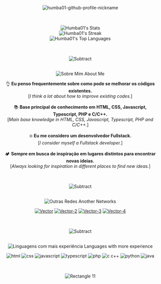 <div align="center">
  
  ![humba01-github-profile-nickname](https://user-images.githubusercontent.com/59739253/232824805-c81720f6-1699-4dbf-b62f-923408925aa9.png)

  <br><br> 
  ![Humba01's Stats](https://github-readme-stats.vercel.app/api?username=Humba01&theme=radical&show_icons=true&hide_border=false&count_private=true)<br>
  ![Humba01's Streak](https://github-readme-streak-stats.herokuapp.com/?user=Humba01&theme=radical&hide_border=false)<br>
  ![Humba01's Top Languages](https://github-readme-stats.vercel.app/api/top-langs/?username=Humba01&theme=radical&show_icons=true&hide_border=false&layout=compact)

  <br><br> ![Subtract](https://user-images.githubusercontent.com/59739253/235328997-00f421ee-7c2e-4dfb-9ad7-8089850b61cc.png) <br><br>

  ![Sobre Mim  About Me](https://user-images.githubusercontent.com/59739253/235323128-3f8d61e9-cc1a-4c4a-891f-831d142b615a.png)
  
  👌 **Eu penso frequentemente sobre como pode se melhorar os códigos existentes.** <br> [_I think a lot about how to improve existing codes._] <br><br>
  📚 **Base principal de conhecimento em HTML, CSS, Javascript, Typescript, PHP e C/C++.** <br> [_Main base knowledge in HTML, CSS, Javascript, Typescript, PHP and C/C++._] <br><br>
  ❇️ **Eu me considero um desenvolvedor Fullstack.** <br> [_I consider myself a Fullstack developer._] <br><br>
  🏕️ **Sempre em busca de inspiração em lugares distintos para encontrar novas ideias.** <br> [_Always looking for inspiration in different places to find new ideas._]
  
  <br><br> ![Subtract](https://user-images.githubusercontent.com/59739253/235328997-00f421ee-7c2e-4dfb-9ad7-8089850b61cc.png) <br><br>
  
  ![Outras Redes  Another Networks](https://user-images.githubusercontent.com/59739253/235328132-aca437fc-165c-4427-9f6e-fe4020db755e.png)
  
  [![Vector](https://user-images.githubusercontent.com/59739253/235328148-97ba410f-54ea-4f2e-800f-e248039cb7b4.png)](https://www.npmjs.com/~humba01)
  [![Vector-2](https://user-images.githubusercontent.com/59739253/235328152-21cec55c-a22d-45b6-a352-59c55f829648.png)](https://gitlab.com/Humba01)
  [![Vector-3](https://user-images.githubusercontent.com/59739253/235328161-f24f6e4d-8908-4471-b8b6-efe0ad981793.png)](https://www.reddit.com/user/Humba01Dev)
  [![Vector-4](https://user-images.githubusercontent.com/59739253/235328163-a2b311aa-40c4-41d0-9c57-9f2482e6704d.png)](http://mailto:humbandroid@gmail.com)
  
  <br><br> ![Subtract](https://user-images.githubusercontent.com/59739253/235328997-00f421ee-7c2e-4dfb-9ad7-8089850b61cc.png) <br><br>
 
  ![Linguagens com mais experiência  Languages ​​with more experience](https://user-images.githubusercontent.com/59739253/235323242-ac8a8a01-ef12-4a75-b63d-16c3fb450053.png)

  ![html](https://user-images.githubusercontent.com/59739253/235323260-1f8b3e62-4ebe-4a4c-84d7-d43065a6dfda.png)
  ![css](https://user-images.githubusercontent.com/59739253/235323262-83d71139-4feb-4998-bba1-15a6f85de52e.png)
  ![javascript](https://user-images.githubusercontent.com/59739253/235323266-eb3c505c-2b5f-4fcd-b9ce-114c3814a85d.png)
  ![typescript](https://user-images.githubusercontent.com/59739253/235323277-8fbed0a9-4f3d-4f8a-b3ce-6e5f03500770.png)
  ![php](https://user-images.githubusercontent.com/59739253/235323289-12913aef-833c-4440-96dd-16b0c81cad2f.png)
  ![c   c++](https://user-images.githubusercontent.com/59739253/235323295-0c3e52d4-88b5-43a5-9901-d618f7bb4284.png)
  ![python](https://user-images.githubusercontent.com/59739253/235323299-8df0c904-efe4-4caf-9bc1-07a12b4c6cef.png)
  ![java](https://user-images.githubusercontent.com/59739253/235323300-2998ee99-b160-4bbd-9637-36edc81c3b96.png)
  
   <br><br> ![Rectangle 11](https://user-images.githubusercontent.com/59739253/235329636-13dfb7e6-e39f-47ef-9fa7-cf14342773bb.png) 
  
</div>
